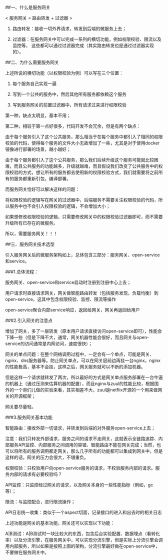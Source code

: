 ##一、什么是服务网关

< 服务网关 = 路由转发 + 过滤器 >

1. 路由转发：接收一切外界请求，转发到后端的微服务上去；

2. 过滤器：在服务网关中可以完成一系列的横切功能，例如权限校验、限流以及监控等，
这些都可以通过过滤器完成（其实路由转发也是通过过滤器实现的）。


##二、为什么需要服务网关

上述所说的横切功能（以权限校验为例）可以写在三个位置：

1. 每个服务自己实现一遍

2. 写到一个公共的服务中，然后其他所有服务都依赖这个服务

3. 写到服务网关的前置过滤器中，所有请求过来进行权限校验

第一种，缺点太明显，基本不用；

第二种，相较于第一点好很多，代码开发不会冗余，但是有两个缺点：

由于每个服务引入了这个公共服务，那么相当于在每个服务中都引入了相同的权限校验的代码，使得每个服务的文件大小无故增加了一些，尤其是对于使用docker镜像进行部署的场景，越小越好；

由于每个服务都引入了这个公共服务，那么我们后续升级这个服务可能就比较困难，而且公共服务的功能越多，升级就越难，而且假设我们改变了公共服务中的权限校验的方式，想让所有的服务都去使用新的权限校验方式，我们就需要将之前所有的服务都重新引包，编译部署。

而服务网关恰好可以解决这样的问题：

将权限校验的逻辑写在网关的过滤器中，后端服务不需要关注权限校验的代码，所以服务中也不会引入权限校验的逻辑，不会增加大小；

如果想修改权限校验的逻辑，只需要修改网关中的权限校验过滤器即可，而不需要升级所有已存在的微服务。

所以，需要服务网关！！！

##三、服务网关技术选型


引入服务网关后的微服务架构如上，总体包含三部分：服务网关、open-service和service。

###1.总体流程：

服务网关、open-service和service启动时注册到注册中心上去；

用户请求时直接请求网关，网关做智能路由转发（包括服务发现，负载均衡）到open-service，这其中包含权限校验、监控、限流等操作

open-service聚合内部service响应，返回给网关，网关再返回给用户

###2.引入网关的注意点

增加了网关，多了一层转发（原本用户请求直接访问open-service即可），性能会下降一些（但是下降不大，通常，网关机器性能会很好，而且网关与open-service的访问通常是内网访问，速度很快）；

网关的单点问题：在整个网络调用过程中，一定会有一个单点，可能是网关、nginx、dns服务器等。防止网关单点，可以在网关层前边再挂一台nginx，nginx的性能极高，基本不会挂，这样之后，网关服务就可以不断的添加机器。

但是这样一个请求就转发了两次，所以最好的方式是网关单点服务部署在一台牛逼的机器上（通过压测来估算机器的配置），而且nginx与zuul的性能比较，根据国外的一个哥们儿做的实验来看，其实相差不大，zuul是netflix开源的一个用来做网关的开源框架；

网关要尽量轻。

###3.服务网关基本功能

智能路由：接收外部一切请求，并转发到后端的对外服务open-service上去；

注意：我们只转发外部请求，服务之间的请求不走网关，这就表示全链路追踪、内部服务API监控、内部服务之间调用的容错、智能路由不能在网关完成；当然，也可以将所有的服务调用都走网关，那么几乎所有的功能都可以集成到网关中，但是这样的话，网关的压力会很大，不堪重负。

权限校验：只校验用户向open-service服务的请求，不校验服务内部的请求。服务内部的请求有必要校验吗？

API监控：只监控经过网关的请求，以及网关本身的一些性能指标（例如，gc等）；

限流：与监控配合，进行限流操作；

API日志统一收集：类似于一个aspect切面，记录接口的进入和出去时的相关日志

上述功能是网关的基本功能，网关还可以实现以下功能：

A|B测试：A|B测试时一块比较大的东西，包含后台实验配置、数据埋点（看转化率）以及分流引擎，在服务网关中，可以实现分流引擎，但是实际上分流引擎会调用内部服务，所以如果是按照上图的架构，分流引擎最好做在open-service中，不要做在服务网关中。